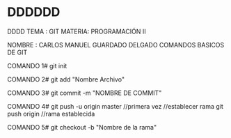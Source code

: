 # DDDDDD
DDDD
TEMA : GIT
MATERIA: PROGRAMACIÓN II

NOMBRE : CARLOS MANUEL GUARDADO DELGADO
COMANDOS BASICOS DE GIT

COMANDO 1#
git init

COMANDO 2#
git add "Nombre Archivo"

COMANDO 3#
git commit -m "NOMBRE DE COMMIT"

COMANDO 4#
git push -u origin master //primera vez //establecer rama
git push origin //rama establecida

COMANDO 5#
git checkout -b "Nombre de la rama"
